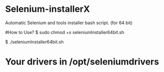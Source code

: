 # Selenium-installerX
Automatic Selenium and tools installer bash script. (for 64 bit)

#How to Use?
$ sudo chmod +x seleniumInstaller64bit.sh

$ ./seleniumInstaller64bit.sh

# Your drivers in /opt/seleniumdrivers



